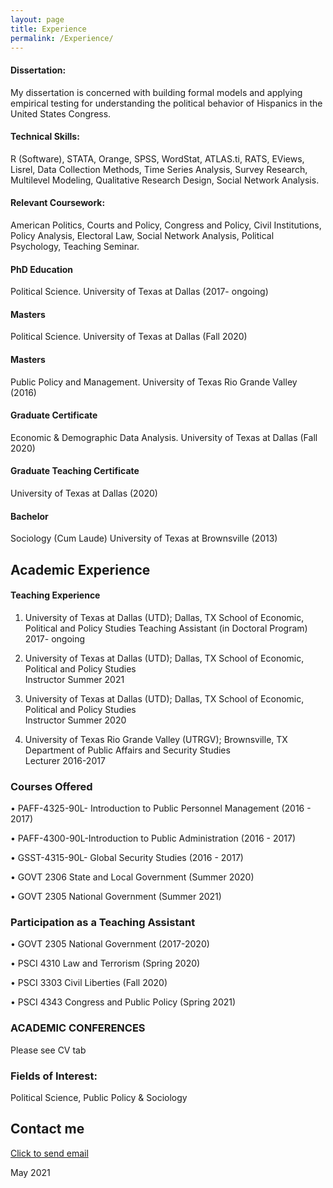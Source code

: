 ```yaml
---
layout: page
title: Experience
permalink: /Experience/
---
```

#### Dissertation: 
My dissertation is concerned with building formal models and applying empirical testing for understanding the political behavior of Hispanics in the United States Congress.

#### Technical Skills: 
R (Software), STATA, Orange, SPSS, WordStat, ATLAS.ti, RATS, EViews, Lisrel, Data Collection Methods, Time Series Analysis, Survey Research, Multilevel Modeling, Qualitative Research Design, Social Network Analysis. 

#### Relevant Coursework:
American Politics, Courts and Policy, Congress and Policy, Civil Institutions, Policy Analysis, Electoral Law, Social Network Analysis, Political Psychology, Teaching Seminar. 


#### PhD Education
Political Science. University of Texas at Dallas (2017- ongoing)

#### Masters
Political Science. University of Texas at Dallas (Fall 2020)

#### Masters 
Public Policy and Management. University of Texas Rio Grande Valley (2016)

#### Graduate Certificate
Economic & Demographic Data Analysis. University of Texas at Dallas (Fall 2020)

#### Graduate Teaching Certificate
University of Texas at Dallas (2020)

#### Bachelor
Sociology (Cum Laude) University of Texas at Brownsville (2013)

## Academic Experience
#### Teaching Experience 
 
1. University of Texas at Dallas (UTD); Dallas, TX School of Economic, Political and Policy Studies
Teaching Assistant (in Doctoral Program)                2017- ongoing 
 
2. University of Texas at Dallas (UTD); Dallas, TX School of Economic, Political and Policy Studies          
Instructor         Summer 2021 

2. University of Texas at Dallas (UTD); Dallas, TX School of Economic, Political and Policy Studies          
Instructor         Summer 2020 
 
3. University of Texas Rio Grande Valley (UTRGV); Brownsville, TX Department of Public Affairs and Security Studies  
Lecturer         2016-2017 
 
 
### Courses Offered   

• PAFF-4325-90L- Introduction to Public Personnel Management (2016 - 2017) 

• PAFF-4300-90L-Introduction to Public Administration        (2016 - 2017) 

• GSST-4315-90L- Global Security Studies                     (2016 - 2017) 

• GOVT 2306 State and Local Government                       (Summer 2020) 

• GOVT 2305 National Government                              (Summer 2021) 

### Participation as a Teaching Assistant

• GOVT 2305 National Government             (2017-2020)

• PSCI   4310  Law and Terrorism           (Spring 2020) 

• PSCI   3303 Civil Liberties              (Fall 2020) 

• PSCI   4343 Congress and Public Policy   (Spring 2021) 

### ACADEMIC CONFERENCES
Please see CV tab

### Fields of Interest:
Political Science, Public Policy & Sociology


## Contact me
[Click to send email](mailto:cxg172030@utdallas.edu)


May 2021
